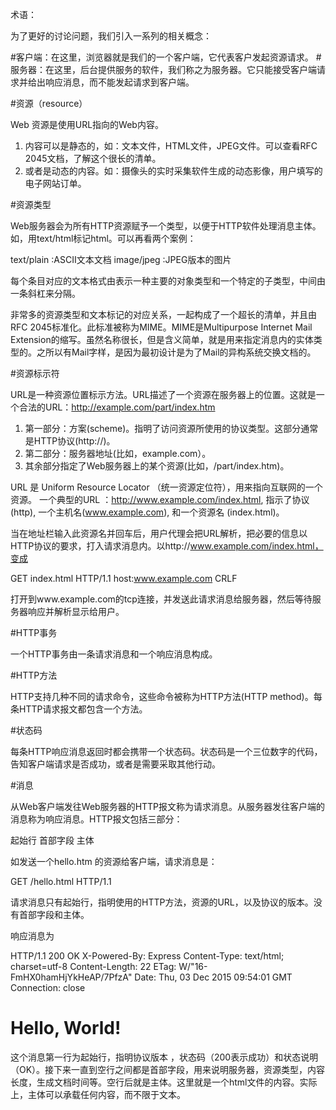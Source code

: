 术语：

为了更好的讨论问题，我们引入一系列的相关概念：

#客户端：在这里，浏览器就是我们的一个客户端，它代表客户发起资源请求。
#服务器：在这里，后台提供服务的软件，我们称之为服务器。它只能接受客户端请求并给出响应消息，而不能发起请求到客户端。

#资源（resource）

Web 资源是使用URL指向的Web内容。
1. 内容可以是静态的，如：文本文件，HTML文件，JPEG文件。可以查看RFC 2045文档，了解这个很长的清单。
2. 或者是动态的内容。如：摄像头的实时采集软件生成的动态影像，用户填写的电子网站订单。


#资源类型

Web服务器会为所有HTTP资源赋予一个类型，以便于HTTP软件处理消息主体。如，用text/html标记html。可以再看两个案例：

text/plain :ASCII文本文档
image/jpeg :JPEG版本的图片

每个条目对应的文本格式由表示一种主要的对象类型和一个特定的子类型，中间由一条斜杠来分隔。

非常多的资源类型和文本标记的对应关系，一起构成了一个超长的清单，并且由RFC 2045标准化。此标准被称为MIME。MIME是Multipurpose Internet Mail Extension的缩写。虽然名称很长，但是含义简单，就是用来指定消息内的实体类型的。之所以有Mail字样，是因为最初设计是为了Mail的异构系统交换文档的。

#资源标示符

URL是一种资源位置标示方法。URL描述了一个资源在服务器上的位置。这就是一个合法的URL：http://example.com/part/index.htm

1. 第一部分：方案(scheme)。指明了访问资源所使用的协议类型。这部分通常是HTTP协议(http://)。
2. 第二部分：服务器地址(比如，example.com）。
3. 其余部分指定了Web服务器上的某个资源(比如，/part/index.htm)。

URL 是 Uniform Resource Locator （统一资源定位符），用来指向互联网的一个资源。
一个典型的URL ：http://www.example.com/index.html, 指示了协议 (http), 一个主机名(www.example.com), 和一个资源名 (index.html)。

当在地址栏输入此资源名并回车后，用户代理会把URL解析，把必要的信息以HTTP协议的要求，打入请求消息内。以http://www.example.com/index.html，变成

GET index.html HTTP/1.1
host:www.example.com
CRLF

打开到www.example.com的tcp连接，并发送此请求消息给服务器，然后等待服务器响应并解析显示给用户。


#HTTP事务 

一个HTTP事务由一条请求消息和一个响应消息构成。

#HTTP方法

HTTP支持几种不同的请求命令，这些命令被称为HTTP方法(HTTP method)。每条HTTP请求报文都包含一个方法。

#状态码

每条HTTP响应消息返回时都会携带一个状态码。状态码是一个三位数字的代码，告知客户端请求是否成功，或者是需要采取其他行动。

#消息

从Web客户端发往Web服务器的HTTP报文称为请求消息。从服务器发往客户端的消息称为响应消息。HTTP报文包括三部分：

起始行
首部字段
主体

如发送一个hello.htm 的资源给客户端，请求消息是：

GET /hello.html HTTP/1.1

请求消息只有起始行，指明使用的HTTP方法，资源的URL，以及协议的版本。没有首部字段和主体。

响应消息为

HTTP/1.1 200 OK
X-Powered-By: Express
Content-Type: text/html; charset=utf-8
Content-Length: 22
ETag: W/"16-FmHX0hamHjYkHeAP/7PfzA"
Date: Thu, 03 Dec 2015 09:54:01 GMT
Connection: close

<h1>Hello, World!</h1>

这个消息第一行为起始行，指明协议版本 ，状态码（200表示成功）和状态说明（OK）。接下来一直到空行之间都是首部字段，用来说明服务器，资源类型，内容长度，生成文档时间等。空行后就是主体。这里就是一个html文件的内容。实际上，主体可以承载任何内容，而不限于文本。

